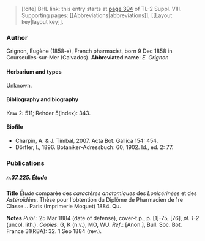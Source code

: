 > [!cite] BHL link: this entry starts at [page 394](https://www.biodiversitylibrary.org/page/33258872) of TL-2 Suppl. VIII.
> Supporting pages: [[Abbreviations|abbreviations]], [[Layout key|layout key]].

### Author

Grignon, Eugène (1858-x), French pharmacist, born 9 Dec 1858 in Courseulles-sur-Mer (Calvados). 
**Abbreviated name**: *E. Grignon*

#### Herbarium and types

Unknown.

#### Bibliography and biography

Kew 2: 511; Rehder 5(index): 343.

#### Biofile

- Charpin, A. & J. Timbal, 2007. Acta Bot. Gallica 154: 454.
- Dörfler, I., 1896. Botaniker-Adressbuch: 60; 1902. Id., ed. 2: 77.

### Publications

##### n.37.225. Étude

**Title**
*Étude* comparée des *caractères anatomiques* des *Lonicérinées* et des *Astéroïdées*. Thèse pour l'obtention du Diplôme de Pharmacien de 1re Classe... Paris (Imprimerie Moquet) 1884. Qu.

**Notes**
*Publ*.: 25 Mar 1884 (date of defense), cover-t.p., p. \[1\]-75, \[76\], *pl. 1-2* (uncol. lith.). *Copies*: G, K (n.v.), MO, WU.
*Ref*.: \[Anon.\], Bull. Soc. Bot. France 31(RBA): 32. 1 Sep 1884 (rev.).

